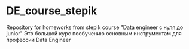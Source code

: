 # DE_course_stepik
Repository for homeworks from stepik course "Data engineer с нуля до junior"
Это большой курс пообучению основным инструментам для профессии Data Engineer